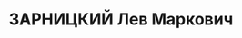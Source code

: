 ---
title: ЗАРНИЦКИЙ Лев Маркович
description: "Род. в 1900, г. Белая церковь, еврей, б/п. Проживал: г. Ленинград, пр.\
  \ Володарского, д. 46, кв. 16. Пом. начальника сборочного цеха завода \"Большевик\"\
  \ \n  Арестован 02.09.1936. Обв. по ст. 58-7-8-11. Приговор: выездная сессия ВК\
  \ ВС СССР в г. Ленинград, 04.05.1937 – ВМН. Расстрелян 05.05.1937"
---